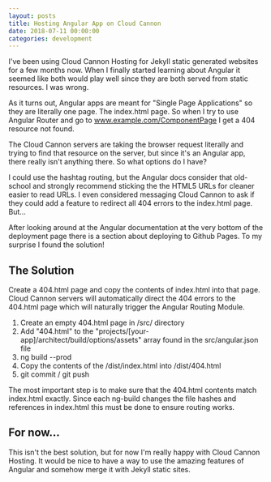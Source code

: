 ```yaml
---
layout: posts
title: Hosting Angular App on Cloud Cannon
date: 2018-07-11 00:00:00
categories: development
---
```


I've been using Cloud Cannon Hosting for Jekyll static generated websites for a few months now. When I finally started learning about Angular it seemed like both would play well since they are both served from static resources. I was wrong.

As it turns out, Angular apps are meant for "Single Page Applications" so they are literally one page. The index.html page. So when I try to use Angular Router and go to www.example.com/ComponentPage I get a 404 resource not found.

The Cloud Cannon servers are taking the browser request literally and trying to find that resource on the server, but since it's an Angular app, there really isn't anything there. So what options do I have?

I could use the hashtag routing, but the Angular docs consider that old-school and strongly recommend sticking the the HTML5 URLs for cleaner easier to read URLs. I even considered messaging Cloud Cannon to ask if they could add a feature to redirect all 404 errors to the index.html page. But...

After looking around at the Angular documentation at the very bottom of the deployment page there is a section about deploying to Github Pages. To my surprise I found the solution!

## The Solution

Create a 404.html page and copy the contents of index.html into that page. Cloud Cannon servers will automatically direct the 404 errors to the 404.html page which will naturally trigger the Angular Routing Module.

1. Create an empty 404.html page in /src/ directory
2. Add "404.html" to the "projects/[your-app]/architect/build/options/assets" array found in the src/angular.json file
3. ng build --prod
4. Copy the contents of the /dist/index.html into /dist/404.html
5. git commit / git push

The most important step is to make sure that the 404.html contents match index.html exactly. Since each ng-build changes the file hashes and references in index.html this must be done to ensure routing works.

## For now...

This isn't the best solution, but for now I'm really happy with Cloud Cannon Hosting. It would be nice to have a way to use the amazing features of Angular and somehow merge it with Jekyll static sites.